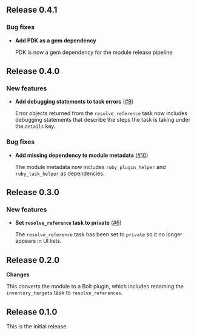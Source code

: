 ## Release 0.4.1

### Bug fixes

* **Add PDK as a gem dependency**

  PDK is now a gem dependency for the module release pipeline

## Release 0.4.0

### New features

* **Add debugging statements to task errors**
  ([#9](https://github.com/puppetlabs/puppetlabs-azure_inventory/pull/9))

  Error objects returned from the `resolve_reference` task now includes
  debugging statements that describe the steps the task is taking under
  the `details` key.

### Bug fixes

* **Add missing dependency to module metadata**
  ([#10](https://github.com/puppetlabs/puppetlabs-azure_inventory/pull/9))

  The module metadata now includes `ruby_plugin_helper` and `ruby_task_helper`
  as dependencies.

## Release 0.3.0

### New features

* **Set `resolve_reference` task to private** ([#6](https://github.com/puppetlabs/puppetlabs-azure_inventory/pull/6))

    The `resolve_reference` task has been set to `private` so it no longer appears in UI lists.

## Release 0.2.0

**Changes**

This converts the module to a Bolt plugin, which includes renaming the `inventory_targets` task to `resolve_references`.

## Release 0.1.0

This is the initial release.
